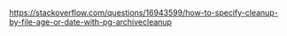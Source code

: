 https://stackoverflow.com/questions/16943599/how-to-specify-cleanup-by-file-age-or-date-with-pg-archivecleanup
